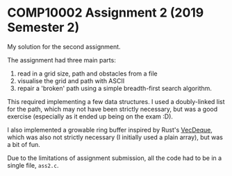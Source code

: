 # COMP10002 Assignment 2 (2019 Semester 2)

My solution for the second assignment.

The assignment had three main parts:

1. read in a grid size, path and obstacles from a file
2. visualise the grid and path with ASCII
3. repair a 'broken' path using a simple breadth-first search algorithm.

This required implementing a few data structures. I used a doubly-linked list
for the path, which may not have been strictly necessary, but was a good exercise (especially as it ended up being on the exam :D).

I also implemented a growable ring buffer inspired by Rust's [VecDeque](https://doc.rust-lang.org/std/collections/struct.VecDeque.html),
which was also not strictly necessary (I initially used a plain array), but was a bit of fun.

Due to the limitations of assignment submission, all the code had to be in a single file, `ass2.c`.